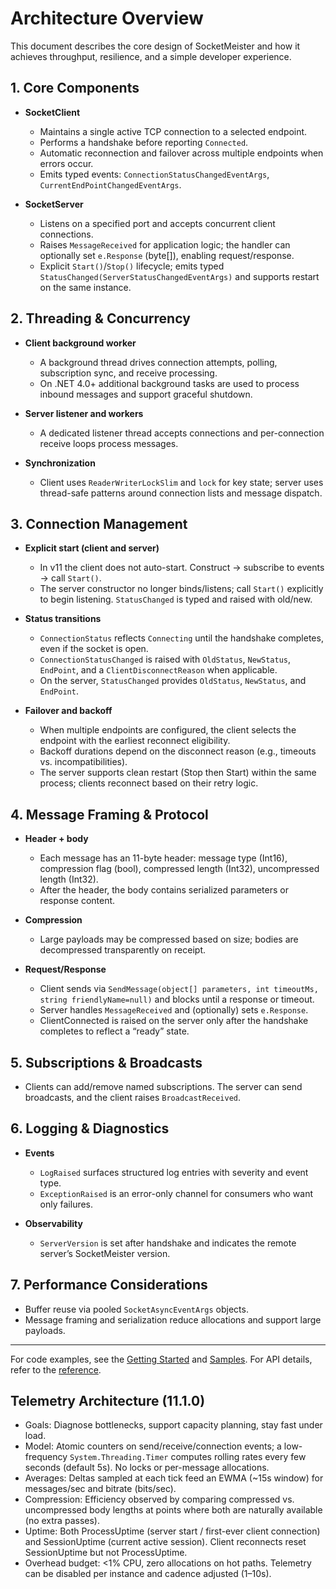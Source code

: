 # Architecture Overview

This document describes the core design of SocketMeister and how it achieves throughput, resilience, and a simple developer experience.

## 1. Core Components

- **SocketClient**
  - Maintains a single active TCP connection to a selected endpoint.
  - Performs a handshake before reporting `Connected`.
  - Automatic reconnection and failover across multiple endpoints when errors occur.
  - Emits typed events: `ConnectionStatusChangedEventArgs`, `CurrentEndPointChangedEventArgs`.

- **SocketServer**
  - Listens on a specified port and accepts concurrent client connections.
  - Raises `MessageReceived` for application logic; the handler can optionally set `e.Response` (byte[]), enabling request/response.
  - Explicit `Start()`/`Stop()` lifecycle; emits typed `StatusChanged(ServerStatusChangedEventArgs)` and supports restart on the same instance.

## 2. Threading & Concurrency

- **Client background worker**
  - A background thread drives connection attempts, polling, subscription sync, and receive processing.
  - On .NET 4.0+ additional background tasks are used to process inbound messages and support graceful shutdown.

- **Server listener and workers**
  - A dedicated listener thread accepts connections and per-connection receive loops process messages.

- **Synchronization**
  - Client uses `ReaderWriterLockSlim` and `lock` for key state; server uses thread-safe patterns around connection lists and message dispatch.

## 3. Connection Management

- **Explicit start (client and server)**
  - In v11 the client does not auto-start. Construct → subscribe to events → call `Start()`.
  - The server constructor no longer binds/listens; call `Start()` explicitly to begin listening. `StatusChanged` is typed and raised with old/new.

- **Status transitions**
  - `ConnectionStatus` reflects `Connecting` until the handshake completes, even if the socket is open.
  - `ConnectionStatusChanged` is raised with `OldStatus`, `NewStatus`, `EndPoint`, and a `ClientDisconnectReason` when applicable.
  - On the server, `StatusChanged` provides `OldStatus`, `NewStatus`, and `EndPoint`.

- **Failover and backoff**
  - When multiple endpoints are configured, the client selects the endpoint with the earliest reconnect eligibility.
  - Backoff durations depend on the disconnect reason (e.g., timeouts vs. incompatibilities).
  - The server supports clean restart (Stop then Start) within the same process; clients reconnect based on their retry logic.

## 4. Message Framing & Protocol

- **Header + body**
  - Each message has an 11-byte header: message type (Int16), compression flag (bool), compressed length (Int32), uncompressed length (Int32).
  - After the header, the body contains serialized parameters or response content.

- **Compression**
  - Large payloads may be compressed based on size; bodies are decompressed transparently on receipt.

- **Request/Response**
  - Client sends via `SendMessage(object[] parameters, int timeoutMs, string friendlyName=null)` and blocks until a response or timeout.
  - Server handles `MessageReceived` and (optionally) sets `e.Response`.
  - ClientConnected is raised on the server only after the handshake completes to reflect a “ready” state.

## 5. Subscriptions & Broadcasts

- Clients can add/remove named subscriptions. The server can send broadcasts, and the client raises `BroadcastReceived`.

## 6. Logging & Diagnostics

- **Events**
  - `LogRaised` surfaces structured log entries with severity and event type.
  - `ExceptionRaised` is an error-only channel for consumers who want only failures.

- **Observability**
  - `ServerVersion` is set after handshake and indicates the remote server’s SocketMeister version.

## 7. Performance Considerations

- Buffer reuse via pooled `SocketAsyncEventArgs` objects.
- Message framing and serialization reduce allocations and support large payloads.

---

For code examples, see the [Getting Started](getting-started.md) and [Samples](samples/index.md). For API details, refer to the [reference](/api/index.html).

## Telemetry Architecture (11.1.0)

- Goals: Diagnose bottlenecks, support capacity planning, stay fast under load.
- Model: Atomic counters on send/receive/connection events; a low-frequency `System.Threading.Timer` computes rolling rates every few seconds (default 5s). No locks or per-message allocations.
- Averages: Deltas sampled at each tick feed an EWMA (~15s window) for messages/sec and bitrate (bits/sec).
- Compression: Efficiency observed by comparing compressed vs. uncompressed body lengths at points where both are naturally available (no extra passes).
- Uptime: Both ProcessUptime (server start / first-ever client connection) and SessionUptime (current active session). Client reconnects reset SessionUptime but not ProcessUptime.
- Overhead budget: <1% CPU, zero allocations on hot paths. Telemetry can be disabled per instance and cadence adjusted (1–10s).
